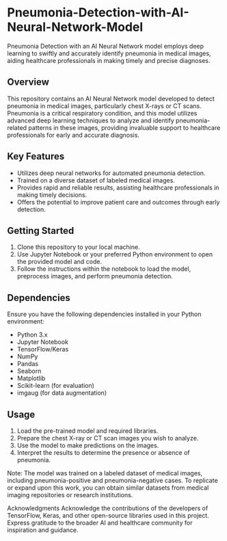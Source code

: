 # Pneumonia-Detection-with-AI-Neural-Network-Model
Pneumonia Detection with an AI Neural Network model employs deep learning to swiftly and accurately identify pneumonia in medical images, aiding healthcare professionals in making timely and precise diagnoses.

## Overview
This repository contains an AI Neural Network model developed to detect pneumonia in medical images, particularly chest X-rays or CT scans. Pneumonia is a critical respiratory condition, and this model utilizes advanced deep learning techniques to analyze and identify pneumonia-related patterns in these images, providing invaluable support to healthcare professionals for early and accurate diagnosis.

## Key Features
- Utilizes deep neural networks for automated pneumonia detection.
- Trained on a diverse dataset of labeled medical images.
- Provides rapid and reliable results, assisting healthcare professionals in making timely decisions.
- Offers the potential to improve patient care and outcomes through early detection.

## Getting Started
1. Clone this repository to your local machine.
2. Use Jupyter Notebook or your preferred Python environment to open the provided model and code.
3. Follow the instructions within the notebook to load the model, preprocess images, and perform pneumonia detection.

## Dependencies
Ensure you have the following dependencies installed in your Python environment:
- Python 3.x
- Jupyter Notebook
- TensorFlow/Keras
- NumPy
- Pandas
- Seaborn
- Matplotlib
- Scikit-learn (for evaluation)
- imgaug (for data augmentation)

## Usage
1. Load the pre-trained model and required libraries.
2. Prepare the chest X-ray or CT scan images you wish to analyze.
3. Use the model to make predictions on the images.
4. Interpret the results to determine the presence or absence of pneumonia.

Note:
The model was trained on a labeled dataset of medical images, including pneumonia-positive and pneumonia-negative cases. To replicate or expand upon this work, you can obtain similar datasets from medical imaging repositories or research institutions.

Acknowledgments
Acknowledge the contributions of the developers of TensorFlow, Keras, and other open-source libraries used in this project.
Express gratitude to the broader AI and healthcare community for inspiration and guidance.
